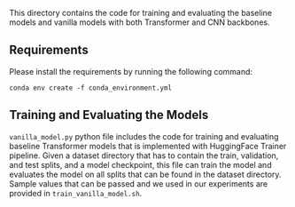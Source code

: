This directory contains the code for training and evaluating the baseline models and vanilla models with both Transformer and CNN backbones. 



## Requirements

Please install the requirements by running the following command:

```
conda env create -f conda_environment.yml
```

## Training and Evaluating the Models

`vanilla_model.py` python file includes the code for training and evaluating baseline Transformer models that is implemented with HuggingFace Trainer pipeline. Given a dataset directory that has to contain the train, validation, and test splits, and a model checkpoint, this file can train the model and evaluates the model on all splits that can be found in the dataset directory. Sample values that can be passed and we used in our experiments are provided in `train_vanilla_model.sh`.